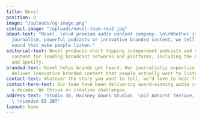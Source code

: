 ```yaml
---
title: Novel
position: 0
image: "/uploads/og-image.png"
contact-image: "/uploads/novel-team-rev2.jpg"
about-text: "Novel. \n\nA premium audio content company. \n\nWhether it’s compelling
  journalism, powerful podcasts or innovative branded content, we tell stories in
  sound that make people listen."
editorial-text: Novel produces chart topping independent podcasts and award winning
  content for leading broadcast networks and platforms, including the BBC, Audible
  and Spotify.
branded-text: Novel helps brands get heard. Our journalistic expertise allows us to
  deliver innovative branded content that people actually want to listen to.
contact-text: Whatever the story you want to tell, we’d love to hear from you.
contact-hero-text: Our team have been delivering award-winning audio content for over
  a decade. We thrive on creative challenges.
address-text: "Studio 30, Hackney Downs Studios  \n17 Amhurst Terrace, Hackney Downs
  \ \nLondon E8 2BT"
layout: home
---
```



